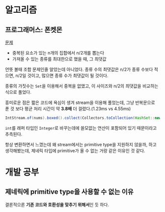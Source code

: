# 알고리즘
## 프로그래머스: 폰켓몬
[문제](https://programmers.co.kr/learn/courses/30/lessons/1845?)

- 중복된 요소가 있는 n개의 집합에서 n/2개를 뽑는다
- 가져올 수 있는 종류를 최대한으로 했을 때, 그 최댓값
  
언뜻 볼때 조합 문제인줄 알았는데 아니었다. 종류 수의 최댓값은 n/2가 종류 수보다 적으면, n/2일 것이고, 많으면 종류 수가 최댓값이 될 것이다.

종류의 가짓수는 `Set`을 이용해서 중복을 없앴고, 이 사이즈와 n/2의 최댓값을 비교하는 식으로 풀었다.

흥미로운 점은 짧은 코드에 욕심이 생겨 stream을 이용해 풀었는데, 그냥 반복문으로 푼 것 보다 평균 처리 시간이 약 **3.8배** 더 걸렸다.(1.23ms vs 4.55ms)

``` java
IntStream.of(nums).boxed().collect(Collectors.toCollection(HashSet::new));
```
`int`를 래퍼 타입인 `Integer`로 바꾸는데에 쓸모없는 연산이 포함되어 있기 때문이라고 추측된다.

항상 변환하면서 느꼈는데 왜 stream에서는 primitive type을 지원하지 않을까, 하고 생각해봤는데, 제네릭 타입에 primitive가 올 수 없는 거랑 같은 이유인 것 같다.

# 개발 공부
## 제네릭에 primitive type을 사용할 수 없는 이유

결론적으론 **기존 코드와 호환성을 맞추기 위해서**인 듯 하다.




